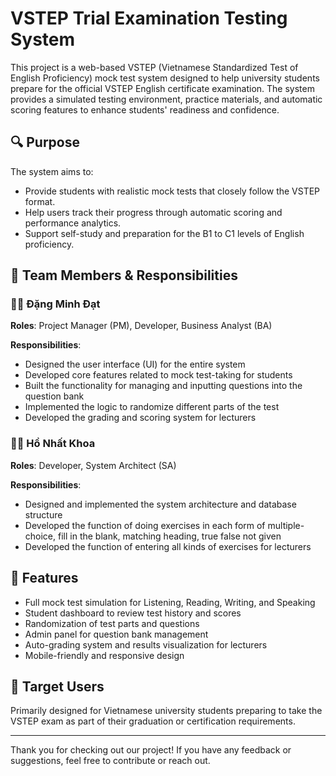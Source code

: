 # VSTEP Trial Examination Testing System

This project is a web-based VSTEP (Vietnamese Standardized Test of English Proficiency) mock test system designed to help university students prepare for the official VSTEP English certificate examination. The system provides a simulated testing environment, practice materials, and automatic scoring features to enhance students' readiness and confidence.

## 🔍 Purpose

The system aims to:
- Provide students with realistic mock tests that closely follow the VSTEP format.
- Help users track their progress through automatic scoring and performance analytics.
- Support self-study and preparation for the B1 to C1 levels of English proficiency.

## 👥 Team Members & Responsibilities

### 🧑‍💼 Đặng Minh Đạt  
**Roles**: Project Manager (PM), Developer, Business Analyst (BA)

**Responsibilities**:
- Designed the user interface (UI) for the entire system
- Developed core features related to mock test-taking for students
- Built the functionality for managing and inputting questions into the question bank
- Implemented the logic to randomize different parts of the test
- Developed the grading and scoring system for lecturers

### 👨‍💻 Hồ Nhất Khoa  
**Roles**: Developer, System Architect (SA)

**Responsibilities**:
- Designed and implemented the system architecture and database structure
- Developed the function of doing exercises in each form of multiple-choice, fill in the blank, matching heading, true false not given
- Developed the function of entering all kinds of exercises for lecturers

## 🚀 Features

- Full mock test simulation for Listening, Reading, Writing, and Speaking
- Student dashboard to review test history and scores
- Randomization of test parts and questions
- Admin panel for question bank management
- Auto-grading system and results visualization for lecturers
- Mobile-friendly and responsive design

## 📌 Target Users

Primarily designed for Vietnamese university students preparing to take the VSTEP exam as part of their graduation or certification requirements.

---

Thank you for checking out our project! If you have any feedback or suggestions, feel free to contribute or reach out.
